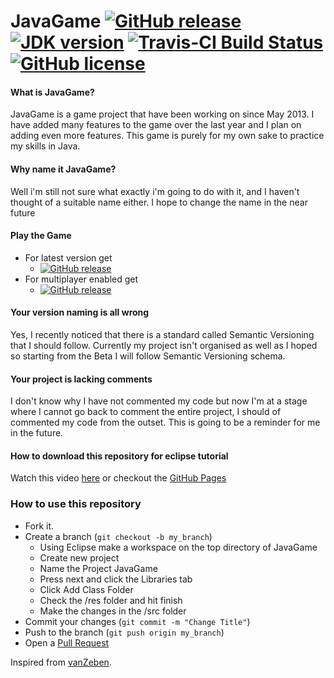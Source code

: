 JavaGame [![GitHub release](https://img.shields.io/github/release/redomar/JavaGame.svg?style=flat-square&label=Alpha)](https://github.com/redomar/JavaGame/releases/latest) [![JDK version](https://img.shields.io/badge/JDK-OpenJDK%208-007396?style=flat-square&logo=Java)](https://openjdk.java.net/install/) [![Travis-CI Build Status](https://img.shields.io/travis/com/redomar/JavaGame.svg?style=flat-square)](https://travis-ci.org/redomar/JavaGame) [![GitHub license](https://img.shields.io/badge/license-AGPLv3-red.svg?style=flat-square)](https://raw.githubusercontent.com/Redomar/JavaGame/master/LICENSE)
==

#### What is JavaGame?
JavaGame is a game project that have been working on since May 2013. I have added many features to the game over the last year and I plan on adding even more features. This game is purely for my own sake to practice my skills in Java.

#### Why name it JavaGame?
Well i'm still not sure what exactly i'm going to do with it, and I haven't thought of a suitable name either. I hope to change the name in the near future

#### Play the Game
* For latest version get 
   * [![GitHub release](https://img.shields.io/github/release/redomar/JavaGame.svg?style=flat-square&label=Alpha)](https://github.com/redomar/JavaGame/releases/latest)
* For multiplayer enabled get 
   * [![GitHub release](https://img.shields.io/badge/Alpha-v1.5.4-cc0000.svg)](https://github.com/redomar/JavaGame/releases/v1.5.4)

#### Your version naming is all wrong
Yes, I recently noticed that there is a standard called Semantic Versioning that I should follow. Currently my project isn't organised as well as I hoped so starting from the Beta I will follow Semantic Versioning schema.

#### Your project is lacking comments
I don't know why I have not commented my code but now I'm at a stage where I cannot go back to comment the entire project, I should of commented my code from the outset. This is going to be a reminder for me in the future.

#### How to download this repository for eclipse tutorial
Watch this video [here](http://youtu.be/_3nCgac3KKM) or checkout the [GitHub Pages](http://redomar.github.io/JavaGame/)
### How to use this repository

* Fork it.
* Create a branch (```git checkout -b my_branch```)
  * Using Eclipse make a workspace on the top directory of JavaGame
  * Create new project
  * Name the Project JavaGame
  * Press next and click the Libraries tab
  * Click Add Class Folder
  * Check the /res folder and hit finish
  * Make the changes in the /src folder
* Commit your changes (```git commit -m "Change Title"```)
* Push to the branch (```git push origin my_branch```)
* Open a [Pull Request](https://github.com/redomar/JavaGame/pull/new/master)

Inspired from [vanZeben](https://github.com/vanZeben).
